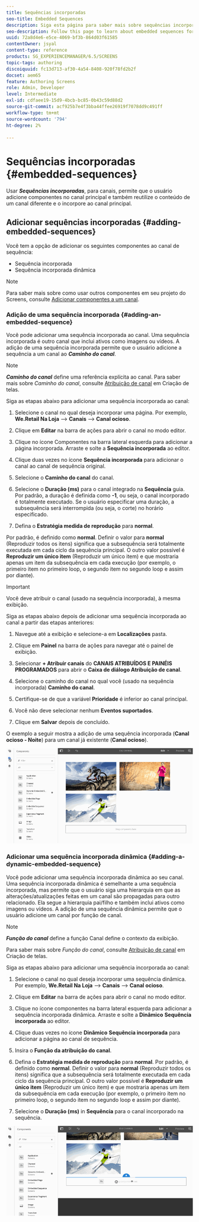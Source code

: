 ```yaml
---
title: Sequências incorporadas
seo-title: Embedded Sequences
description: Siga esta página para saber mais sobre sequências incorporadas para canais que permitem que o usuário adicione componentes no canal principal e também reutilize o conteúdo de um canal diferente e incorpore-o ao canal principal.
seo-description: Follow this page to learn about embedded sequences for channels that allows the user to add components in the parent channel and also to re-use the content from a different channel and embed it into the parent channel.
uuid: 72a8d4e6-e5ce-4069-bf3b-864d03f61585
contentOwner: jsyal
content-type: reference
products: SG_EXPERIENCEMANAGER/6.5/SCREENS
topic-tags: authoring
discoiquuid: fc13d713-af30-4a54-8408-920f78fd2b2f
docset: aem65
feature: Authoring Screens
role: Admin, Developer
level: Intermediate
exl-id: cdfaee19-15d9-4bcb-bc85-0b43c59d88d2
source-git-commit: acf925b7e4f3bba44ffee26919f7078dd9c491ff
workflow-type: tm+mt
source-wordcount: '794'
ht-degree: 2%

---
```


# Sequências incorporadas {#embedded-sequences}

Usar ***Sequências incorporadas***, para canais, permite que o usuário adicione componentes no canal principal e também reutilize o conteúdo de um canal diferente e o incorpore ao canal principal.

## Adicionar sequências incorporadas {#adding-embedded-sequences}

Você tem a opção de adicionar os seguintes componentes ao canal de sequência:

* Sequência incorporada
* Sequência incorporada dinâmica

>[!NOTE]
>
>Para saber mais sobre como usar outros componentes em seu projeto do Screens, consulte [Adicionar componentes a um canal](adding-components-to-a-channel.md).

### Adição de uma sequência incorporada {#adding-an-embedded-sequence}

Você pode adicionar uma sequência incorporada ao canal. Uma sequência incorporada é outro canal que inclui ativos como imagens ou vídeos. A adição de uma sequência incorporada permite que o usuário adicione a sequência a um canal ao ***Caminho do canal***.

>[!NOTE]
>***Caminho do canal*** define uma referência explícita ao canal.
>Para saber mais sobre *Caminho do canal*, consulte [Atribuição de canal](channel-assignment.md) em Criação de telas.

Siga as etapas abaixo para adicionar uma sequência incorporada ao canal:

1. Selecione o canal no qual deseja incorporar uma página. Por exemplo, **We.Retail Na Loja** —> **Canais** —> **Canal ocioso**.

1. Clique em **Editar** na barra de ações para abrir o canal no modo editor.
1. Clique no ícone Componentes na barra lateral esquerda para adicionar a página incorporada. Arraste e solte a **Sequência incorporada** ao editor.
1. Clique duas vezes no ícone **Sequência incorporada** para adicionar o canal ao canal de sequência original.
1. Selecione o **Caminho do canal** do canal.
1. Selecione o **Duração (ms)** para o canal integrado na **Sequência** guia. Por padrão, a duração é definida como **-1**, ou seja, o canal incorporado é totalmente executado. Se o usuário especificar uma duração, a subsequência será interrompida (ou seja, o corte) no horário especificado.

1. Defina o **Estratégia medida de reprodução** para **normal**.

Por padrão, é definido como **normal**. Definir o valor para **normal** (Reproduzir todos os itens) significa que a subsequência será totalmente executada em cada ciclo da sequência principal. O outro valor possível é **Reproduzir um único item** (Reproduzir um único item) e que mostraria apenas um item da subsequência em cada execução (por exemplo, o primeiro item no primeiro loop, o segundo item no segundo loop e assim por diante).

>[!IMPORTANT]
>
>Você deve atribuir o canal (usado na sequência incorporada), à mesma exibição.
>
>Siga as etapas abaixo depois de adicionar uma sequência incorporada ao canal a partir das etapas anteriores:
>
>1. Navegue até a exibição e selecione-a em **Localizações** pasta.
>1. Clique em **Painel** na barra de ações para navegar até o painel de exibição.
>1. Selecionar **+ Atribuir canais** do **CANAIS ATRIBUÍDOS E PAINÉIS PROGRAMADOS** para abrir o **Caixa de diálogo Atribuição de canal**.
>
>1. Selecione o caminho do canal no qual você (usado na sequência incorporada) **Caminho do canal**.
>1. Certifique-se de que a variável **Prioridade** é inferior ao canal principal.
>
>1. Você não deve selecionar nenhum **Eventos suportados**.
>1. Clique em **Salvar** depois de concluído.

>


O exemplo a seguir mostra a adição de uma sequência incorporada (**Canal ocioso - Noite**) para um canal já existente (**Canal ocioso**).

![new2](assets/new2.gif)

### Adicionar uma sequência incorporada dinâmica {#adding-a-dynamic-embedded-sequence}

Você pode adicionar uma sequência incorporada dinâmica ao seu canal. Uma sequência incorporada dinâmica é semelhante a uma sequência incorporada, mas permite que o usuário siga uma hierarquia em que as alterações/atualizações feitas em um canal são propagadas para outro relacionado. Ela segue a hierarquia pai/filho e também inclui ativos como imagens ou vídeos. A adição de uma sequência dinâmica permite que o usuário adicione um canal por função de canal.

>[!NOTE]
>
>***Função do canal*** define a função Canal define o contexto da exibição.
>
>Para saber mais sobre *Função do canal*, consulte [Atribuição de canal](channel-assignment.md) em Criação de telas.

Siga as etapas abaixo para adicionar uma sequência incorporada ao canal:

1. Selecione o canal no qual deseja incorporar uma sequência dinâmica. Por exemplo, **We.Retail Na Loja** —> **Canais** —> **Canal ocioso**.

1. Clique em **Editar** na barra de ações para abrir o canal no modo editor.
1. Clique no ícone componentes na barra lateral esquerda para adicionar a sequência incorporada dinâmica. Arraste e solte a **Dinâmico** **Sequência incorporada**  ao editor.

1. Clique duas vezes no ícone **Dinâmico** **Sequência incorporada** para adicionar a página ao canal de sequência.

1. Insira o **Função da atribuição do canal**.
1. Defina o **Estratégia medida de reprodução** para **normal**. Por padrão, é definido como **normal**. Definir o valor para **normal** (Reproduzir todos os itens) significa que a subsequência será totalmente executada em cada ciclo da sequência principal. O outro valor possível é **Reproduzir um único item** (Reproduzir um único item) e que mostraria apenas um item da subsequência em cada execução (por exemplo, o primeiro item no primeiro loop, o segundo item no segundo loop e assim por diante).

1. Selecione o **Duração (ms)** in **Sequência** para o canal incorporado na sequência.

![mais recente](assets/latest.gif)
